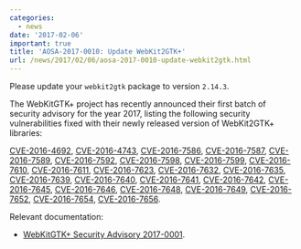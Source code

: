 ```yaml
---
categories:
  - news
date: '2017-02-06'
important: true
title: 'AOSA-2017-0010: Update WebKit2GTK+'
url: /news/2017/02/06/aosa-2017-0010-update-webkit2gtk.html
---
```



Please update your `webkit2gtk` package to version `2.14.3`.

The WebKitGTK+ project has recently announced their first batch of security advisory for the year 2017, listing the following security vulnerabilities fixed with their newly released version of WebKit2GTK+ libraries:

[CVE-2016-4692](https://cve.mitre.org/cgi-bin/cvename.cgi?name=CVE-2016-4692), [CVE-2016-4743](https://cve.mitre.org/cgi-bin/cvename.cgi?name=CVE-2016-4743), [CVE-2016-7586](https://cve.mitre.org/cgi-bin/cvename.cgi?name=CVE-2016-7586), [CVE-2016-7587](https://cve.mitre.org/cgi-bin/cvename.cgi?name=CVE-2016-7587), [CVE-2016-7589](https://cve.mitre.org/cgi-bin/cvename.cgi?name=CVE-2016-7589), [CVE-2016-7592](https://cve.mitre.org/cgi-bin/cvename.cgi?name=CVE-2016-7592), [CVE-2016-7598](https://cve.mitre.org/cgi-bin/cvename.cgi?name=CVE-2016-7598), [CVE-2016-7599](https://cve.mitre.org/cgi-bin/cvename.cgi?name=CVE-2016-7599), [CVE-2016-7610](https://cve.mitre.org/cgi-bin/cvename.cgi?name=CVE-2016-7610), [CVE-2016-7611](https://cve.mitre.org/cgi-bin/cvename.cgi?name=CVE-2016-7611), [CVE-2016-7623](https://cve.mitre.org/cgi-bin/cvename.cgi?name=CVE-2016-7623), [CVE-2016-7632](https://cve.mitre.org/cgi-bin/cvename.cgi?name=CVE-2016-7632), [CVE-2016-7635](https://cve.mitre.org/cgi-bin/cvename.cgi?name=CVE-2016-7635), [CVE-2016-7639](https://cve.mitre.org/cgi-bin/cvename.cgi?name=CVE-2016-7639), [CVE-2016-7640](https://cve.mitre.org/cgi-bin/cvename.cgi?name=CVE-2016-7640), [CVE-2016-7641](https://cve.mitre.org/cgi-bin/cvename.cgi?name=CVE-2016-7641), [CVE-2016-7642](https://cve.mitre.org/cgi-bin/cvename.cgi?name=CVE-2016-7642), [CVE-2016-7645](https://cve.mitre.org/cgi-bin/cvename.cgi?name=CVE-2016-7645), [CVE-2016-7646](https://cve.mitre.org/cgi-bin/cvename.cgi?name=CVE-2016-7646), [CVE-2016-7648](https://cve.mitre.org/cgi-bin/cvename.cgi?name=CVE-2016-7648), [CVE-2016-7649](https://cve.mitre.org/cgi-bin/cvename.cgi?name=CVE-2016-7649), [CVE-2016-7652](https://cve.mitre.org/cgi-bin/cvename.cgi?name=CVE-2016-7652), [CVE-2016-7654](https://cve.mitre.org/cgi-bin/cvename.cgi?name=CVE-2016-7654), [CVE-2016-7656](https://cve.mitre.org/cgi-bin/cvename.cgi?name=CVE-2016-7656).

Relevant documentation:

- [WebKitGTK+ Security Advisory 2017-0001](https://webkitgtk.org/security/WSA-2017-0001.html).